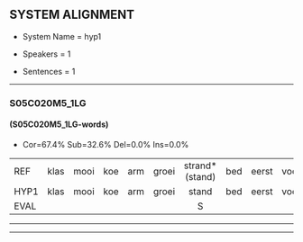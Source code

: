 
## SYSTEM ALIGNMENT

- System Name = hyp1

- Speakers = 1

- Sentences = 1

---

### S05C020M5_1LG

#### (S05C020M5_1LG-words)

- Cor=67.4%	Sub=32.6%	Del=0.0%	Ins=0.0%

|  |  |  |  |  |  |  |  |  |  |  |  |  |  |  |  |  |  |  |  |  |  |  |  |  |  |  |  |  |  |  |  |  |  |  |  |  |  |  |  |  |  |  |  |  |  |  |
|:--- |:---:|:---:|:---:|:---:|:---:|:---:|:---:|:---:|:---:|:---:|:---:|:---:|:---:|:---:|:---:|:---:|:---:|:---:|:---:|:---:|:---:|:---:|:---:|:---:|:---:|:---:|:---:|:---:|:---:|:---:|:---:|:---:|:---:|:---:|:---:|:---:|:---:|:---:|:---:|:---:|:---:|:---:|:---:|:---:|:---:|:---:|
| REF | klas | mooi | koe | arm | groei | strand*(stand) | bed | eerst | voor | draai | * | sjaal | herfst | duur | *(staat) | straat | * | leeuw | clown | hoek | krant*(kant) | hout | * | vriend | gauw | chips | groen | feest | reis | jas | huis | paard | vijf | muts | nieuw | kind | bang | oog | zacht | *t | schoen | plas | * | neus | knoop | plank |
| HYP1 | klas | mooi | koe | arm | groei | stand | bed | eerst | voor | draai | sshaal | s | herfst | duur | staat | straat | la | leeuw | kloun | hoek | kant | hout | vriea | vriend | gauw | chips | groen | feest | reijs | jas | huis | paard | vijf | mut | nieuw | kind | bainu | oog | zegt | ga | schoen | plas | neu | neus | knoop | plenk |
| EVAL |  |  |  |  |  | S |  |  |  |  | S | S |  |  | S |  | S |  | S |  | S |  | S |  |  |  |  |  | S |  |  |  |  | S |  |  | S |  | S | S |  |  | S |  |  | S |
---

---
